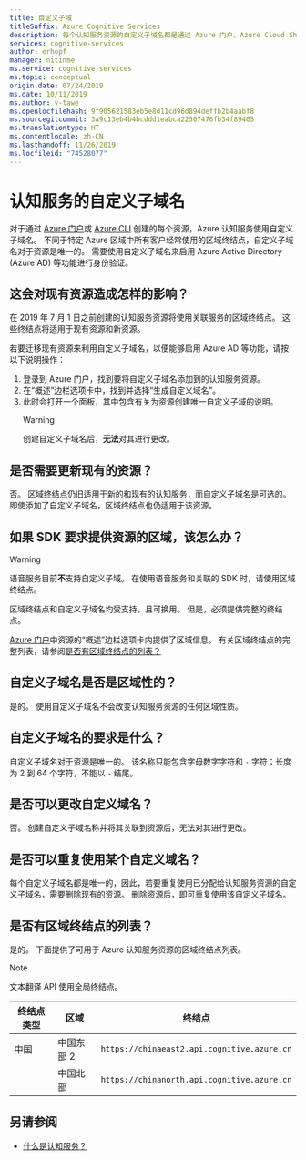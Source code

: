 ```yaml
---
title: 自定义子域
titleSuffix: Azure Cognitive Services
description: 每个认知服务资源的自定义子域名都是通过 Azure 门户、Azure Cloud Shell 或 Azure CLI 创建的。
services: cognitive-services
author: erhopf
manager: nitinme
ms.service: cognitive-services
ms.topic: conceptual
origin.date: 07/24/2019
ms.date: 10/11/2019
ms.author: v-tawe
ms.openlocfilehash: 9f905621583eb5e8d11cd96d894deffb2b4aabf8
ms.sourcegitcommit: 3a9c13eb4b4bcddd1eabca22507476fb34f89405
ms.translationtype: HT
ms.contentlocale: zh-CN
ms.lasthandoff: 11/26/2019
ms.locfileid: "74528077"
---
```

# <a name="custom-subdomain-names-for-cognitive-services"></a>认知服务的自定义子域名

对于通过 [Azure 门户](https://portal.azure.cn)或 [Azure CLI](/cli/install-azure-cli) 创建的每个资源，Azure 认知服务使用自定义子域名。 不同于特定 Azure 区域中所有客户经常使用的区域终结点，自定义子域名对于资源是唯一的。 需要使用自定义子域名来启用 Azure Active Directory (Azure AD) 等功能进行身份验证。

## <a name="how-does-this-impact-existing-resources"></a>这会对现有资源造成怎样的影响？

在 2019 年 7 月 1 日之前创建的认知服务资源将使用关联服务的区域终结点。 这些终结点将适用于现有资源和新资源。

若要迁移现有资源来利用自定义子域名，以便能够启用 Azure AD 等功能，请按以下说明操作：

1. 登录到 Azure 门户，找到要将自定义子域名添加到的认知服务资源。
2. 在“概述”边栏选项卡中，找到并选择“生成自定义域名”。  
3. 此时会打开一个面板，其中包含有关为资源创建唯一自定义子域的说明。
   > [!WARNING]
   > 创建自定义子域名后，**无法**对其进行更改。

## <a name="do-i-need-to-update-my-existing-resources"></a>是否需要更新现有的资源？

否。 区域终结点仍旧适用于新的和现有的认知服务，而自定义子域名是可选的。 即使添加了自定义子域名，区域终结点也仍适用于该资源。

## <a name="what-if-an-sdk-asks-me-for-the-region-for-a-resource"></a>如果 SDK 要求提供资源的区域，该怎么办？

> [!WARNING]
> 语音服务目前**不**支持自定义子域。 在使用语音服务和关联的 SDK 时，请使用区域终结点。

区域终结点和自定义子域名均受支持，且可换用。 但是，必须提供完整的终结点。

[Azure 门户](https://portal.azure.cn)中资源的“概述”边栏选项卡内提供了区域信息。  有关区域终结点的完整列表，请参阅[是否有区域终结点的列表？](#is-there-a-list-of-regional-endpoints)

## <a name="are-custom-subdomain-names-regional"></a>自定义子域名是否是区域性的？

是的。 使用自定义子域名不会改变认知服务资源的任何区域性质。

## <a name="what-are-the-requirements-for-a-custom-subdomain-name"></a>自定义子域名的要求是什么？

自定义子域名对于资源是唯一的。 该名称只能包含字母数字字符和 `-` 字符；长度为 2 到 64 个字符，不能以 `-` 结尾。

## <a name="can-i-change-a-custom-domain-name"></a>是否可以更改自定义域名？

否。 创建自定义子域名称并将其关联到资源后，无法对其进行更改。

## <a name="can-i-reuse-a-custom-domain-name"></a>是否可以重复使用某个自定义域名？

每个自定义子域名都是唯一的，因此，若要重复使用已分配给认知服务资源的自定义子域名，需要删除现有的资源。 删除资源后，即可重复使用该自定义子域名。

## <a name="is-there-a-list-of-regional-endpoints"></a>是否有区域终结点的列表？

是的。 下面提供了可用于 Azure 认知服务资源的区域终结点列表。

> [!NOTE]
> 文本翻译 API 使用全局终结点。

| 终结点类型 | 区域 | 终结点 |
|---------------|--------|----------|
| 中国 | 中国东部 2 | `https://chinaeast2.api.cognitive.azure.cn` |
| | 中国北部 | `https://chinanorth.api.cognitive.azure.cn` |

## <a name="see-also"></a>另请参阅

* [什么是认知服务？](Welcome.md)

<!-- * [Authentication](authentication.md) -->
